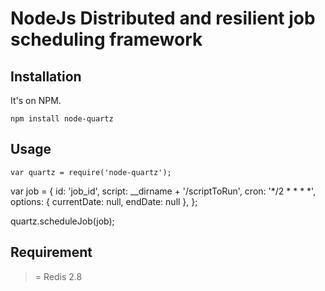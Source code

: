 # NodeJs Distributed and resilient job scheduling framework

## Installation

It's on NPM.

	npm install node-quartz

## Usage

	var quartz = require('node-quartz');
  
  var job = {
                id: 'job_id',
                script: __dirname + '/scriptToRun',
                cron: '*/2 * * * *',
                options: {
                    currentDate: null,
                    endDate: null
                },
            };

  quartz.scheduleJob(job);
  
  
## Requirement
  >= Redis 2.8



